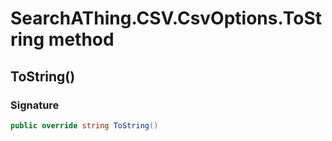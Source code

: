 # SearchAThing.CSV.CsvOptions.ToString method
## ToString()
### Signature
```csharp
public override string ToString()
```
